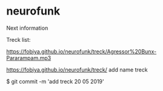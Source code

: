 # neurofunk

Next information 

Treck list: 

https://fobiya.github.io/neurofunk/treck/Agressor%20Bunx-Pararampam.mp3

https://fobiya.github.io/neurofunk/treck/  add name treck 


$ git commit -m 'add treck 20 05 2019'


